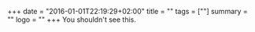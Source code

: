+++
date = "2016-01-01T22:19:29+02:00"
title = ""
tags = [""]
summary = ""
logo = ""
+++
You shouldn't see this.
